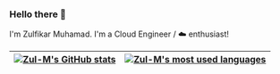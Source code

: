 ### Hello there 👋

I'm Zulfikar Muhamad. I'm a Cloud Engineer / :cloud: enthusiast!

| <a href="https://github.com/zul-m/zul-m"><img align="center" src="https://github-readme-stats.vercel.app/api?username=zul-m&hide=stars&count_private=true&show_icons=true&theme=github_dark&cache_seconds=1800&hide_border=true" alt="Zul-M's GitHub stats" /></a> | <a href="https://github.com/zul-m/zul-m"><img align="center" src="https://github-readme-stats.vercel.app/api/top-langs/?username=zul-m&langs_count=6&layout=compact&theme=github_dark&cache_seconds=1800&hide_border=true" alt="Zul-M's most used languages" /></a> |
| ------------- | ------------- |